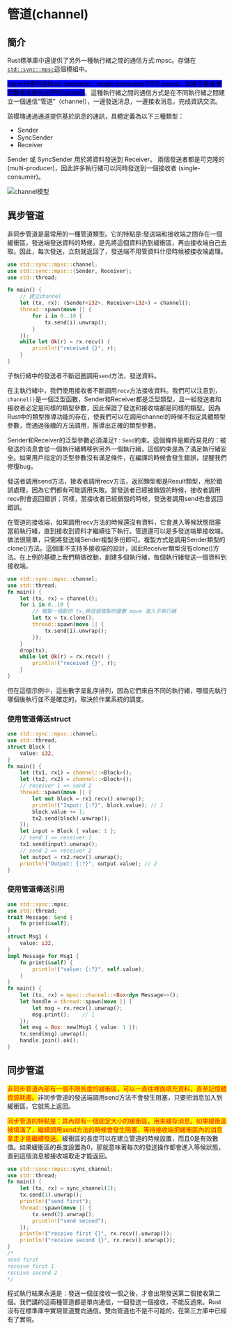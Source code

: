 # 管道(channel)

## 簡介

Rust標準庫中還提供了另外一種執行緒之間的通信方式:mpsc。存儲在[`std::sync::mpsc`](https://rustwiki.org/zh-CN/std/sync/mpsc/index.html)這個模組中。

<mark style="background-color:blue;">mpsc代表的是Multi-producer，single consumer FIFO queue，即多生產者單消費者先進先出佇列(queue)</mark>。這種執行緒之間的通信方式是在不同執行緒之間建立一個通信“管道”（channel），一邊發送消息，一邊接收消息，完成資訊交流。

該模塊通過通道提供基於訊息的通訊，具體定義為以下三種類型：

* Sender
* SyncSender
* Receiver

Sender 或 SyncSender 用於將資料發送到 Receiver。 兩個發送者都是可克隆的 (multi-producer)，因此許多執行緒可以同時發送到一個接收者 (single-consumer)。

![channel模型](../.gitbook/assets/thread\_channel-min.PNG)

## 異步管道

非同步管道是最常用的一種管道類型。它的特點是:發送端和接收端之間存在一個緩衝區，發送端發送資料的時候，是先將這個資料扔到緩衝區，再由接收端自己去取。因此，每次發送，立刻就返回了，發送端不用管資料什麼時候被接收端處理。

```rust
use std::sync::mpsc::channel;
use std::sync::mpsc::{Sender, Receiver};
use std::thread;

fn main() {
    // 建立channel
    let (tx, rx): (Sender<i32>, Receiver<i32>) = channel();
    thread::spawn(move || {
        for i in 0..10 {
            tx.send(i).unwrap();
        }
    });
    while let Ok(r) = rx.recv() {
        println!("received {}", r);
    }
}
```

子執行緒中的發送者不斷迴圈調用`send`方法，發送資料。

在主執行緒中，我們使用接收者不斷調用`recv`方法接收資料。我們可以注意到，`channel()`是一個泛型函數，Sender和Receiver都是泛型類型，且一組發送者和接收者必定是同樣的類型參數，因此保證了發送和接收端都是同樣的類型。因為Rust中的類型推導功能的存在，使我們可以在調用channel的時候不指定具體類型參數，而通過後續的方法調用，推導出正確的類型參數。

Sender和Receiver的泛型參數必須滿足`T：Send`約束。這個條件是顯而易見的：被發送的消息會從一個執行緒轉移到另外一個執行緒，這個約束是為了滿足執行緒安全。如果用戶指定的泛型參數沒有滿足條件，在編譯的時候會發生錯誤，提醒我們修復bug。

發送者調用send方法，接收者調用recv方法，返回類型都是Result類型，用於錯誤處理，因為它們都有可能調用失敗。當發送者已經被銷毀的時候，接收者調用recv則會返回錯誤；同樣，當接收者已經銷毀的時候，發送者調用send也會返回錯誤。

在管道的接收端，如果調用recv方法的時候還沒有資料，它會進入等候狀態阻塞當前執行緒，直到接收到資料才繼續往下執行。管道還可以是多發送端單接收端。做法很簡單，只需將發送端Sender複製多份即可。複製方式是調用Sender類型的clone()方法。這個庫不支持多接收端的設計，因此Receiver類型沒有clone()方法。在上例的基礎上我們稍做改動，創建多個執行緒，每個執行緒發送一個資料到接收端。

```rust
use std::sync::mpsc::channel;
use std::thread;
fn main() {
    let (tx, rx) = channel();
    for i in 0..10 {
        // 複製一個新的 tx,將這個複製的變數 move 進入子執行緒
        let tx = tx.clone();
        thread::spawn(move || {
            tx.send(i).unwrap();
        });
    }
    drop(tx);
    while let Ok(r) = rx.recv() {
        println!("received {}", r);
    }
}
```

但在這個示例中，這些數字呈亂序排列，因為它們來自不同的執行緒，哪個先執行哪個後執行並不是確定的，取決於作業系統的調度。

### 使用管道傳送struct

```rust
use std::sync::mpsc::channel;
use std::thread;
struct Block {
    value: i32,
}
fn main() {
    let (tx1, rx1) = channel::<Block>();
    let (tx2, rx2) = channel::<Block>();
    // receiver 1 => send 2
    thread::spawn(move || {
        let mut block = rx1.recv().unwrap();
        println!("Input: {:?}", block.value); // 1
        block.value += 1;
        tx2.send(block).unwrap();
    });
    let input = Block { value: 1 };
    // send 1 => receiver 1
    tx1.send(input).unwrap();
    // send 2 => receiver 2
    let output = rx2.recv().unwrap();
    println!("Output: {:?}", output.value); // 2
}
```

### 使用管道傳送引用

```rust
use std::sync::mpsc;
use std::thread;
trait Message: Send {
    fn print(&self);
}
struct Msg1 {
    value: i32,
}
impl Message for Msg1 {
    fn print(&self) {
        println!("value: {:?}", self.value);
    }
}
fn main() {
    let (tx, rx) = mpsc::channel::<Box<dyn Message>>();
    let handle = thread::spawn(move || {
        let msg = rx.recv().unwrap();
        msg.print();    // 1
    });
    let msg = Box::new(Msg1 { value: 1 });
    tx.send(msg).unwrap();
    handle.join().ok();
}
```

## 同步管道

<mark style="color:red;">非同步管道內部有一個不限長度的緩衝區，可以一直往裡面填充資料，直至記憶體資源耗盡。</mark>非同步管道的發送端調用send方法不會發生阻塞，只要把消息加入到緩衝區，它就馬上返回。

<mark style="color:red;">同步管道的特點是：其內部有一個固定大小的緩衝區，用來緩存消息。如果緩衝區被填滿了，繼續調用send方法的時候會發生阻塞，等待接收端把緩衝區內的消息拿走才能繼續發送。</mark>緩衝區的長度可以在建立管道的時候設置，而且0是有效數值。如果緩衝區的長度設置為0，那就意味著每次的發送操作都會進入等候狀態，直到這個消息被接收端取走才能返回。

```rust
use std::sync::mpsc::sync_channel;
use std::thread;
fn main() {
    let (tx, rx) = sync_channel(1);
    tx.send(1).unwrap();
    println!("send first");
    thread::spawn(move || {
        tx.send(2).unwrap();
        println!("send second");
    });
    println!("receive first {}", rx.recv().unwrap());
    println!("receive second {}", rx.recv().unwrap());
}
/*
send first
receive first 1
receive second 2
*/
```

程式執行結果永遠是：發送一個並接收一個之後，才會出現發送第二個接收第二個。我們講的這兩種管道都是單向通信，一個發送一個接收，不能反過來。Rust沒有在標準庫中實現管道雙向通信。雙向管道也不是不可能的，在第三方庫中已經有了實現。
